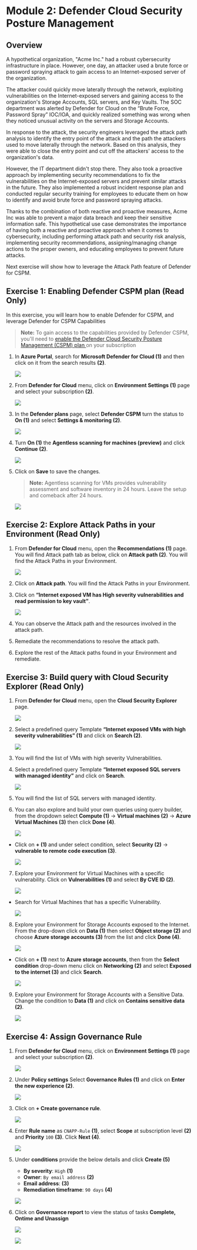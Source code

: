 # Module 2: Defender Cloud Security Posture Management 

## Overview
 
A hypothetical organization, "Acme Inc." had a robust cybersecurity infrastructure in place. However, one day, an attacker used a brute force or password spraying attack to gain access to an Internet-exposed server of the organization. 

The attacker could quickly move laterally through the network, exploiting vulnerabilities on the Internet-exposed servers and gaining access to the organization's Storage Accounts, SQL servers, and Key Vaults. The SOC department was alerted by Defender for Cloud on the “Brute Force, Password Spray” IOC/IOA, and quickly realized something was wrong when they noticed unusual activity on the servers and Storage Accounts. 

In response to the attack, the security engineers leveraged the attack path analysis to identify the entry point of the attack and the path the attackers used to move laterally through the network. Based on this analysis, they were able to close the entry point and cut off the attackers' access to the organization's data. 

However, the IT department didn't stop there. They also took a proactive approach by implementing security recommendations to fix the vulnerabilities on the Internet-exposed servers and prevent similar attacks in the future. They also implemented a robust incident response plan and conducted regular security training for employees to educate them on how to identify and avoid brute force and password spraying attacks. 

Thanks to the combination of both reactive and proactive measures, Acme Inc was able to prevent a major data breach and keep their sensitive information safe. This hypothetical use case demonstrates the importance of having both a reactive and proactive approach when it comes to cybersecurity, including performing attack path and security risk analysis, implementing security recommendations, assigning/managing change actions to the proper owners, and educating employees to prevent future attacks.  

Next exercise will show how to leverage the Attack Path feature of Defender for CSPM. 


## Exercise 1: Enabling Defender CSPM plan (Read Only)

In this exercise, you will learn how to enable Defender for CSPM, and leverage Defender for CSPM Capabilities

   >**Note:** To gain access to the capabilities provided by Defender CSPM, you'll need to <a href="https://learn.microsoft.com/en-us/azure/defender-for-cloud/enable-enhanced-security">enable the Defender Cloud Security Posture Management (CSPM) plan </a> on your subscription

1. In **Azure Portal**, search for **Microsoft Defender for Cloud (1)** and then click on it from the search results **(2)**. 

      ![](images/m1-img1.png)

2. From **Defender for Cloud** menu, click on **Environment Settings (1)** page and select your subscription **(2)**.

      ![](images/m1-img2.png)

3. In the **Defender plans** page, select **Defender CSPM** turn the status to **On (1)** and select **Settings & monitoring (2)**.

      ![](images/m1-img3.png)

4. Turn **On (1)** the **Agentless scanning for machines (preview)** and click **Continue (2)**.

      ![](images/m1-img4.png)

5. Click on **Save** to save the changes. 

   >**Note:** Agentless scanning for VMs provides vulnerability assessment and software inventory in 24 hours. Leave the setup and comeback after 24 hours.

      ![](images/m1-img5.png)

## Exercise 2: Explore Attack Paths in your Environment (Read Only)

1. From **Defender for Cloud** menu, open the **Recommendations (1)** page. You will find Attack path tab as below, click on **Attack path (2)**. You will find the Attack Paths in your Environment. 

      ![](images/m1-img13.1.png)

2. Click on **Attack path**. You will find the Attack Paths in your Environment. 

3. Click on **“Internet exposed VM has High severity vulnerabilities and read permission to key vault”**.

      ![](images/m1-img14.png)
 
4. You can observe the Attack path and the resources involved in the attack path.

5. Remediate the recommendations to resolve the attack path. 

6. Explore the rest of the Attack paths found in your Environment and remediate.

## Exercise 3: Build query with Cloud Security Explorer (Read Only)

1. From **Defender for Cloud** menu, open the **Cloud Security Explorer** page.

     ![](images/m1-img6.png)
    
2. Select a predefined query Template **“Internet exposed VMs with high severity vulnerabilities” (1)** and click on **Search (2)**.

      ![](images/m1-img7.png)

3. You will find the list of VMs with high severity Vulnerabilities.

4. Select a predefined query Template **“Internet exposed SQL servers with managed identity”** and click on **Search**.

      ![](images/m1-img8.png)

5. You will find the list of SQL servers with managed identity.


6. You can also explore and build your own queries using query builder, from the dropdown select **Compute (1)** -> **Virtual machines (2)** -> **Azure Virtual Machines (3)** then click **Done (4)**.

      ![](images/m1-img9.png)

   
 - Click on **+ (1)** and under select condition, select **Security (2)** -> **vulnerable to remote code execution (3)**.

      
      ![](images/m1-img10.png)

7. Explore your Environment for Virtual Machines with a specific vulnerability. Click on **Vulnerabilities (1)** and select **By CVE ID (2)**.

      ![](images/m1-img11.png)
 
 - Search for Virtual Machines that has a specific Vulnerability.
 
      
      ![](images/m1-img15.png)

8. Explore your Environment for Storage Accounts exposed to the Internet. From the drop-down click on **Data (1)** then select **Object storage (2)** and choose **Azure storage accounts (3)** from the list and click **Done (4)**.

      ![](images/m1-img16.png)

  - Click on **+ (1)** next to **Azure storage accounts**, then from the **Select condition** drop-down menu click on **Networking (2)** and select **Exposed to the internet (3)** and click **Search**. 

      ![](images/m1-img17.png)


9. Explore your Environment for Storage Accounts with a Sensitive Data. Change the condition to **Data (1)** and click on **Contains sensitive data (2)**.

      ![](images/m1-img18.png)

## Exercise 4: Assign Governance Rule

1. From **Defender for Cloud** menu, click on **Environment Settings (1)** page and select your subscription **(2)**.

    ![](images/m1-img2.png)

2. Under **Policy settings** Select **Governance Rules (1)** and click on **Enter the new experience (2)**.

    ![](images/m1-img19.png)

3. Click on **+ Create governance rule**.

    ![](images/m1-img20.png)

4. Enter **Rule name** as `CNAPP-Rule` **(1)**, select **Scope** at subscription level **(2)** and **Priority** `100` **(3)**. Click **Next (4)**.

    ![](images/m1-img21.png)
    
5. Under **conditions** provide the below details and click **Create (5)**
	
   - **By severity**: `High` **(1)**
   - **Owner**: `By email address` **(2)**
   - **Email address**: <inject key="AzureAdUserEmail"></inject> **(3)**
   - **Remediation timeframe**: `90 days` **(4)**

    ![](images/m1-img22.png)


6. Click on **Governance report** to view the status of tasks **Complete, Ontime and Unassign**

    ![](images/m1-img23.png)
    
    ![](images/m1-img24.png)
